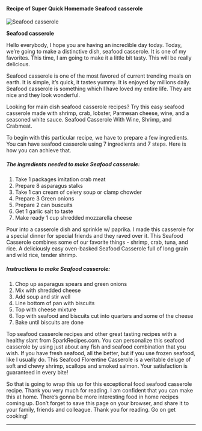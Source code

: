             

#### Recipe of Super Quick Homemade Seafood casserole

![Seafood casserole](https://img-global.cpcdn.com/recipes/5890017187069952/751x532cq70/seafood-casserole-recipe-main-photo.jpg)

**Seafood casserole**

Hello everybody, I hope you are having an incredible day today. Today, we’re going to make a distinctive dish, seafood casserole. It is one of my favorites. This time, I am going to make it a little bit tasty. This will be really delicious.

Seafood casserole is one of the most favored of current trending meals on earth. It is simple, it’s quick, it tastes yummy. It is enjoyed by millions daily. Seafood casserole is something which I have loved my entire life. They are nice and they look wonderful.

Looking for main dish seafood casserole recipes? Try this easy seafood casserole made with shrimp, crab, lobster, Parmesan cheese, wine, and a seasoned white sauce. Seafood Casserole With Wine, Shrimp, and Crabmeat.

To begin with this particular recipe, we have to prepare a few ingredients. You can have seafood casserole using 7 ingredients and 7 steps. Here is how you can achieve that.

##### The ingredients needed to make Seafood casserole:

1.  Take 1 packages imitation crab meat
2.  Prepare 8 asparagus stalks
3.  Take 1 can cream of celery soup or clamp chowder
4.  Prepare 3 Green onions
5.  Prepare 2 can buscuits
6.  Get 1 garlic salt to taste
7.  Make ready 1 cup shredded mozzarella cheese

Pour into a casserole dish and sprinkle w/ paprika. I made this casserole for a special dinner for special friends and they raved over it. This Seafood Casserole combines some of our favorite things - shrimp, crab, tuna, and rice. A deliciously easy oven-basked Seafood Casserole full of long grain and wild rice, tender shrimp.

##### Instructions to make Seafood casserole:

1.  Chop up asparagus spears and green onions
2.  Mix with shredded cheese
3.  Add soup and stir well
4.  Line bottom of pan with biscuits
5.  Top with cheese mixture
6.  Top with seafood and biscuits cut into quarters and some of the cheese
7.  Bake until biscuits are done

Top seafood casserole recipes and other great tasting recipes with a healthy slant from SparkRecipes.com. You can personalize this seafood casserole by using just about any fish and seafood combination that you wish. If you have fresh seafood, all the better, but if you use frozen seafood, like I usually do. This Seafood Florentine Casserole is a veritable deluge of soft and chewy shrimp, scallops and smoked salmon. Your satisfaction is guaranteed in every bite!

So that is going to wrap this up for this exceptional food seafood casserole recipe. Thank you very much for reading. I am confident that you can make this at home. There’s gonna be more interesting food in home recipes coming up. Don’t forget to save this page on your browser, and share it to your family, friends and colleague. Thank you for reading. Go on get cooking!

* * *